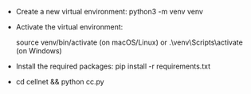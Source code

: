 


- Create a new virtual environment: python3 -m venv venv


- Activate the virtual environment: 

  source venv/bin/activate (on macOS/Linux) or .\venv\Scripts\activate (on Windows)


- Install the required packages: pip install -r requirements.txt


- cd cellnet && python cc.py 
